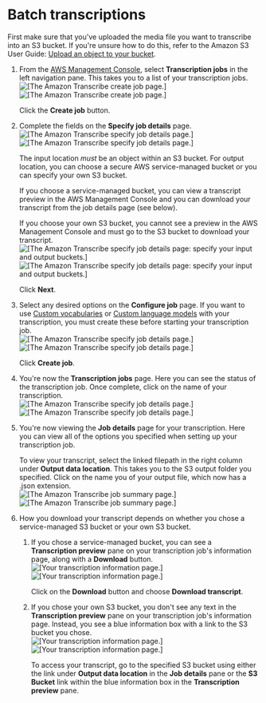 # Batch transcriptions<a name="getting-started-console-batch"></a>

First make sure that you've uploaded the media file you want to transcribe into an S3 bucket\. If you're unsure how to do this, refer to the Amazon S3 User Guide: [Upload an object to your bucket](https://docs.aws.amazon.com/AmazonS3/latest/userguide/uploading-an-object-bucket.html)\.

1. From the [AWS Management Console](https://console.aws.amazon.com/transcribe), select **Transcription jobs** in the left navigation pane\. This takes you to a list of your transcription jobs\.  
![\[The Amazon Transcribe create job page.\]](http://docs.aws.amazon.com/transcribe/latest/dg/images/console-batch-1.png)![\[The Amazon Transcribe create job page.\]](http://docs.aws.amazon.com/transcribe/latest/dg/)

   Click the **Create job** button\.

1. Complete the fields on the **Specify job details** page\.  
![\[The Amazon Transcribe specify job details page.\]](http://docs.aws.amazon.com/transcribe/latest/dg/images/console-batch-job-details-1.png)![\[The Amazon Transcribe specify job details page.\]](http://docs.aws.amazon.com/transcribe/latest/dg/)

   The input location *must* be an object within an S3 bucket\. For output location, you can choose a secure AWS service\-managed bucket or you can specify your own S3 bucket\.

   If you choose a service\-managed bucket, you can view a transcript preview in the AWS Management Console and you can download your transcript from the job details page \(see below\)\.

   If you choose your own S3 bucket, you cannot see a preview in the AWS Management Console and must go to the S3 bucket to download your transcript\.  
![\[The Amazon Transcribe specify job details page: specify your input and output buckets.\]](http://docs.aws.amazon.com/transcribe/latest/dg/images/console-batch-job-details-2.png)![\[The Amazon Transcribe specify job details page: specify your input and output buckets.\]](http://docs.aws.amazon.com/transcribe/latest/dg/)

   Click **Next**\.

1. Select any desired options on the **Configure job** page\. If you want to use [Custom vocabularies](custom-vocabulary.md) or [Custom language models](custom-language-models.md) with your transcription, you must create these before starting your transcription job\.  
![\[The Amazon Transcribe specify job details page.\]](http://docs.aws.amazon.com/transcribe/latest/dg/images/console-batch-configure-job.png)![\[The Amazon Transcribe specify job details page.\]](http://docs.aws.amazon.com/transcribe/latest/dg/)

   Click **Create job**\.

1. You're now the **Transcription jobs** page\. Here you can see the status of the transcription job\. Once complete, click on the name of your transcription\.  
![\[The Amazon Transcribe specify job details page.\]](http://docs.aws.amazon.com/transcribe/latest/dg/images/console-batch-transcription-jobs.png)![\[The Amazon Transcribe specify job details page.\]](http://docs.aws.amazon.com/transcribe/latest/dg/)

1. You're now viewing the **Job details** page for your transcription\. Here you can view all of the options you specified when setting up your transcription job\.

   To view your transcript, select the linked filepath in the right column under **Output data location**\. This takes you to the S3 output folder you specified\. Click on the name you of your output file, which now has a \.json extension\.  
![\[The Amazon Transcribe job summary page.\]](http://docs.aws.amazon.com/transcribe/latest/dg/images/console-batch-complete.png)![\[The Amazon Transcribe job summary page.\]](http://docs.aws.amazon.com/transcribe/latest/dg/)

1. How you download your transcript depends on whether you chose a service\-managed S3 bucket or your own S3 bucket\.

   1. If you chose a service\-managed bucket, you can see a **Transcription preview** pane on your transcription job's information page, along with a **Download** button\.  
![\[Your transcription information page.\]](http://docs.aws.amazon.com/transcribe/latest/dg/images/console-batch-output-service-s3.png)![\[Your transcription information page.\]](http://docs.aws.amazon.com/transcribe/latest/dg/)

      Click on the **Download** button and choose **Download transcript**\.

   1. If you chose your own S3 bucket, you don't see any text in the **Transcription preview** pane on your transcription job's information page\. Instead, you see a blue information box with a link to the S3 bucket you chose\.  
![\[Your transcription information page.\]](http://docs.aws.amazon.com/transcribe/latest/dg/images/console-batch-output-own-s3.png)![\[Your transcription information page.\]](http://docs.aws.amazon.com/transcribe/latest/dg/)

      To access your transcript, go to the specified S3 bucket using either the link under **Output data location** in the **Job details** pane or the **S3 Bucket** link within the blue information box in the **Transcription preview** pane\.